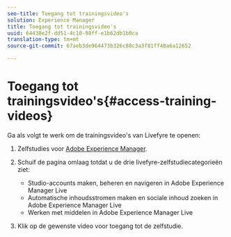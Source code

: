 ```yaml
---
seo-title: Toegang tot trainingsvideo's
solution: Experience Manager
title: Toegang tot trainingsvideo's
uuid: 64438e2f-dd51-4c10-98ff-e1b62db1b0ca
translation-type: tm+mt
source-git-commit: 67aeb3de964473b326c88c3a3f81ff48a6a12652

---
```



# Toegang tot trainingsvideo&#39;s{#access-training-videos}

Ga als volgt te werk om de trainingsvideo&#39;s van Livefyre te openen:

1. Zelfstudies voor [Adobe Experience Manager](https://helpx.adobe.com/experience-manager/tutorials.html).
1. Schuif de pagina omlaag totdat u de drie livefyre-zelfstudiecategorieën ziet:

   * Studio-accounts maken, beheren en navigeren in Adobe Experience Manager Live
   * Automatische inhoudsstromen maken en sociale inhoud zoeken in Adobe Experience Manager Live
   * Werken met middelen in Adobe Experience Manager Live

1. Klik op de gewenste video voor toegang tot de zelfstudie.

